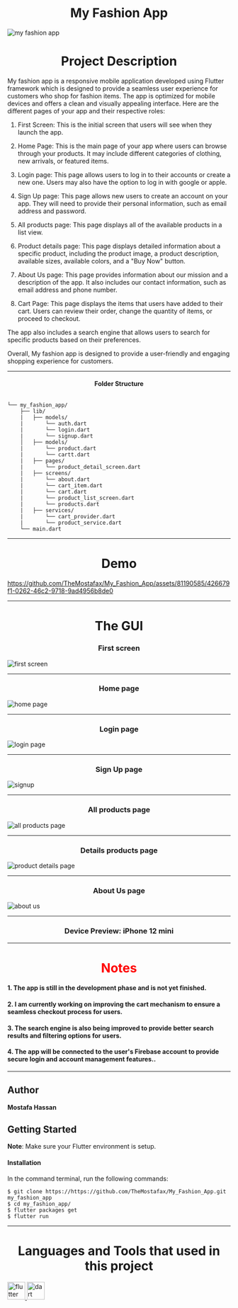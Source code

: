 <h1 align="center">My Fashion App</h1>
<p align="center">
  
  ![my fashion app](https://github.com/TheMostafax/My_Fashion_App/assets/81190585/ec160df3-df4a-454c-a8ef-04d44238aa40)

</p>


<h1 align="center">Project Description </h1>


My fashion app is a responsive mobile application developed using Flutter framework which is designed to provide a seamless user experience for customers who shop for fashion items.  The app is optimized for mobile devices and offers a clean and visually appealing interface. Here are the different pages of your app and their respective roles:

1.  First Screen: This is the initial screen that users will see when they launch the app.

2.  Home Page: This is the main page of your app where users can browse through your products. It may include different categories of clothing, new arrivals, or featured items.

3.  Login page: This page allows users to log in to their accounts or create a new one. Users may also have the option to log in with google or apple.

4.  Sign Up page: This page allows new users to create an account on your app. They will need to provide their personal information, such as email address and password.

5.  All products page: This page displays all of the available products in a list view.

6.  Product details page: This page displays detailed information about a specific product, including the product image, a product description, available sizes, available colors, and a "Buy Now" button.

7.  About Us page: This page provides information about our mission and a description of the app. It also includes our contact information, such as email address and phone number.

8.  Cart Page: This page displays the items that users have added to their cart. Users can review their order, change the quantity of items, or proceed to checkout.

The app also includes a search engine that allows users to search for specific products based on their preferences.

Overall, My fashion app is designed to provide a user-friendly and engaging shopping experience for customers.

<hr>

<h4 align="center">Folder Structure</h4>

```

└── my_fashion_app/
    ├── lib/
    |   ├── models/
    |       └── auth.dart
    |       └── login.dart
    |       └── signup.dart
    │   ├── models/
    |       └── product.dart
    |       └── cartt.dart
    |   ├── pages/
    |       └── product_detail_screen.dart
    |   ├── screens/
    |       └── about.dart
    |       └── cart_item.dart
    |       └── cart.dart
    |       └── product_list_screen.dart
    |       └── products.dart
    |   ├── services/
    |       └── cart_provider.dart
    |       └── product_service.dart
    └── main.dart

```

<hr>

<h1 align="center">Demo</h1>



https://github.com/TheMostafax/My_Fashion_App/assets/81190585/426679f1-0262-46c2-9718-9ad4956b8de0



<hr>


<h1 align="center">The GUI</h1>


<h3 align="center">First screen</h3>


![first screen](https://github.com/TheMostafax/My_Fashion_App/assets/81190585/16ed0799-72ed-4936-9a2a-13f41102ba91)



<hr>

<h3 align="center">Home page</h3>


![home page](https://github.com/TheMostafax/My_Fashion_App/assets/81190585/ace4ab44-9d82-4cce-b8e9-a451ff61bf51)



<hr>

<h3 align="center">Login page</h3>


![login page](https://github.com/TheMostafax/My_Fashion_App/assets/81190585/90eddb6a-fec1-4253-98ef-59abc8b9750d)



<hr>

<h3 align="center">Sign Up page</h3>

![signup](https://github.com/TheMostafax/My_Fashion_App/assets/81190585/7d4deed0-c72b-4ad3-9792-b8249bd8c4ce)



<hr>


<h3 align="center">All products page</h3>


![all products page](https://github.com/TheMostafax/My_Fashion_App/assets/81190585/3233af47-b88c-411f-abb3-b706b6bf8e19)


<hr>

<h3 align="center">Details products page</h3>


![product details page](https://github.com/TheMostafax/My_Fashion_App/assets/81190585/1af2aa45-ce49-419c-b8bf-9b72d34c01b4)


<hr>

<h3 align="center">About Us page</h3>


![about us](https://github.com/TheMostafax/My_Fashion_App/assets/81190585/d0ec30b1-7b67-4098-ac53-a5f45b79e0f1)


<hr>

<h3 align="center">Device Preview: iPhone 12 mini </h3>


<hr>


<h1 align="center" style="color:red;">Notes</h1>
<h4 align="left">1. The app is still in the development phase and is not yet finished.</h4>
<h4 align="left">2. I am currently working on improving the cart mechanism to ensure a seamless checkout process for users.</h4>
<h4 align="left">3. The search engine is also being improved to provide better search results and filtering options for users.</h4>
<h4 align="left">4. The app will be connected to the user's Firebase account to provide secure login and account management features..</h4>

<hr>

## Author
**Mostafa Hassan**

## Getting Started

**Note**: Make sure your Flutter environment is setup.
#### Installation

In the command terminal, run the following commands:

    $ git clone https://https://github.com/TheMostafax/My_Fashion_App.git my_fashion_app
    $ cd my_fashion_app/
    $ flutter packages get
    $ flutter run
    
<hr>
<h1 align="center">Languages and Tools that used in this project</h1>
<a href="https://flutter.dev" target="_blank" rel="noreferrer"> <img src="https://www.vectorlogo.zone/logos/flutterio/flutterio-icon.svg" alt="flutter" width="40" height="40"/> </a><a href="https://dart.dev" target="_blank" rel="noreferrer"> <img src="https://www.vectorlogo.zone/logos/dartlang/dartlang-icon.svg" alt="dart" width="40" height="40"/> </a>
